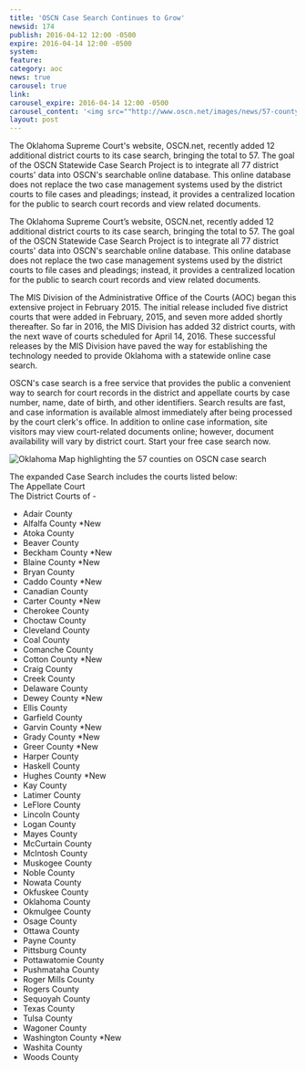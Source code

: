 ```yaml
---
title: 'OSCN Case Search Continues to Grow'
newsid: 174
publish: 2016-04-12 12:00 -0500
expire: 2016-04-14 12:00 -0500
system: 
feature: 
category: aoc
news: true
carousel: true
link: 
carousel_expire: 2016-04-14 12:00 -0500
carousel_content: '<img src=""http://www.oscn.net/images/news/57-county-case-search-carousel.jpg"" alt=""Our Online Case Search Continues to Grow""/>'
layout: post
---
```

<p>The Oklahoma Supreme Court's website, OSCN.net, recently added 12 additional district courts to its case search, bringing the total to 57.  The goal of the OSCN Statewide Case Search Project is to integrate all 77 district courts' data into OSCN's searchable online database.  This online database does not replace the two case management systems used by the district courts to file cases and pleadings; instead, it provides a centralized location for the public to search court records and view related documents.</p>
 <!--more-->
<p>The Oklahoma Supreme Court’s website, OSCN.net, recently added 12 additional district courts to its case search, bringing the total to 57.  The goal of the OSCN Statewide Case Search Project is to integrate all 77 district courts' data into OSCN's searchable online database.  This online database does not replace the two case management systems used by the district courts to file cases and pleadings; instead, it provides a centralized location for the public to search court records and view related documents.</p>
<p>The MIS Division of the Administrative Office of the Courts (AOC) began this extensive project in February 2015.  The initial release included five district courts that were added in February, 2015, and seven more added shortly thereafter.  So far in 2016, the MIS Division has added 32 district courts, with the next wave of courts scheduled for April 14, 2016.  These successful releases by the MIS Division have paved the way for establishing the technology needed to provide Oklahoma with a statewide online case search.</p>
<p>OSCN's case search is a free service that provides the public a convenient way to search for court records in the district and appellate courts by case number, name, date of birth, and other identifiers. Search results are fast, and case information is available almost immediately after being processed by the court clerk's office.  In addition to online case information, site visitors may view court-related documents online; however, document availability will vary by district court.  Start your free case search now.</p>
<p><img src="http://www.oscn.net/images/news/57-county-case-search.jpg" alt="Oklahoma Map highlighting the 57 counties on OSCN case search"></p>
<p>The expanded Case Search includes the courts listed below:<br>
The Appellate Court<br>
The District Courts of - </p>
<ul>
<li>Adair County</li>
<li>Alfalfa County *New</li>
<li>Atoka County</li>
<li>Beaver County</li>
<li>Beckham County *New</li>
<li>Blaine County *New</li>
<li>Bryan County</li>
<li>Caddo County *New</li>
<li>Canadian County</li>
<li>Carter County *New</li>
<li>Cherokee County </li>
<li>Choctaw County</li>
<li>Cleveland County</li>
<li>Coal County</li>
<li>Comanche County</li>
<li>Cotton County *New</li>
<li>Craig County </li>
<li>Creek County</li>
<li>Delaware County</li>
<li>Dewey County *New</li>
<li>Ellis County</li>
<li>Garfield County</li>
<li>Garvin County *New</li>
<li>Grady County *New</li>
<li>Greer County *New</li>
<li>Harper County</li>
<li>Haskell County</li>
<li>Hughes County *New</li>
<li>Kay County </li>
<li>Latimer County</li>
<li>LeFlore County</li>
<li>Lincoln County</li>
<li>Logan County</li>
<li>Mayes County</li>
<li>McCurtain County</li>
<li>McIntosh County</li>
<li>Muskogee County</li>
<li>Noble County</li>
<li>Nowata County</li>
<li>Okfuskee County</li>
<li>Oklahoma County</li>
<li>Okmulgee County</li>
<li>Osage County</li>
<li>Ottawa County</li>
<li>Payne County</li>
<li>Pittsburg County </li>
<li>Pottawatomie County </li>
<li>Pushmataha County</li>
<li>Roger Mills County</li>
<li>Rogers County</li>
<li>Sequoyah County</li>
<li>Texas County</li>
<li>Tulsa County</li>
<li>Wagoner County</li>
<li>Washington County *New</li>
<li>Washita County</li>
<li>Woods County</li></ul>